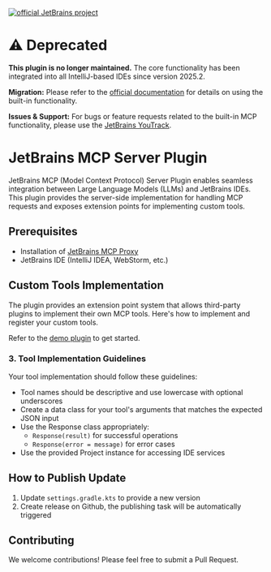 [![official JetBrains project](http://jb.gg/badges/incubator-flat-square.svg)](https://github.com/JetBrains#jetbrains-on-github)

# ⚠️ Deprecated

**This plugin is no longer maintained.** The core functionality has been integrated into all IntelliJ-based IDEs since version 2025.2.

**Migration:** Please refer to the [official documentation](https://www.jetbrains.com/help/idea/mcp-server.html) for details on using the built-in functionality.

**Issues & Support:** For bugs or feature requests related to the built-in MCP functionality, please use the [JetBrains YouTrack](https://youtrack.jetbrains.com/issues?q=project:%20IJPL%20Subsystem:%20%7BMCP%20(Model%20Context%20Protocol)%7D%20).

# JetBrains MCP Server Plugin

JetBrains MCP (Model Context Protocol) Server Plugin enables seamless integration between Large Language Models (LLMs) and JetBrains IDEs. This plugin provides the server-side implementation for handling MCP requests and exposes extension points for implementing custom tools.

## Prerequisites

- Installation of [JetBrains MCP Proxy](https://github.com/JetBrains/mcpProxy)
- JetBrains IDE (IntelliJ IDEA, WebStorm, etc.)

## Custom Tools Implementation

The plugin provides an extension point system that allows third-party plugins to implement their own MCP tools. Here's how to implement and register your custom tools.

Refer to the [demo plugin](https://github.com/MaXal/mcpExtensionPlugin) to get started.

### 3. Tool Implementation Guidelines

Your tool implementation should follow these guidelines:

- Tool names should be descriptive and use lowercase with optional underscores
- Create a data class for your tool's arguments that matches the expected JSON input
- Use the Response class appropriately:
  - `Response(result)` for successful operations
  - `Response(error = message)` for error cases
- Use the provided Project instance for accessing IDE services

## How to Publish Update
1. Update `settings.gradle.kts` to provide a new version 
2. Create release on Github, the publishing task will be automatically triggered

## Contributing

We welcome contributions! Please feel free to submit a Pull Request.
